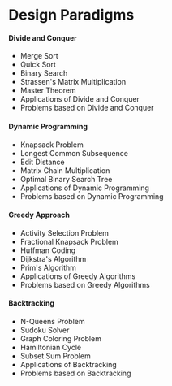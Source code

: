 # Design Paradigms

#### Divide and Conquer

* Merge Sort
* Quick Sort
* Binary Search
* Strassen's Matrix Multiplication
* Master Theorem
* Applications of Divide and Conquer
* Problems based on Divide and Conquer

#### Dynamic Programming

* Knapsack Problem
* Longest Common Subsequence
* Edit Distance
* Matrix Chain Multiplication
* Optimal Binary Search Tree
* Applications of Dynamic Programming
* Problems based on Dynamic Programming

#### Greedy Approach

* Activity Selection Problem
* Fractional Knapsack Problem
* Huffman Coding
* Dijkstra's Algorithm
* Prim's Algorithm
* Applications of Greedy Algorithms
* Problems based on Greedy Algorithms

#### Backtracking

* N-Queens Problem
* Sudoku Solver
* Graph Coloring Problem
* Hamiltonian Cycle
* Subset Sum Problem
* Applications of Backtracking
* Problems based on Backtracking
